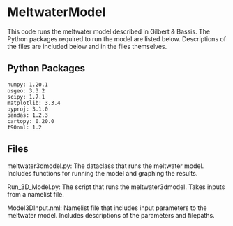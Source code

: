 # MeltwaterModel
This code runs the meltwater model described in Gilbert & Bassis. The Python packages required to run the model are listed below. Descriptions of the files are included below and in the files themselves.

## Python Packages
    numpy: 1.20.1
    osgeo: 3.3.2
    scipy: 1.7.1
    matplotlib: 3.3.4
    pyproj: 3.1.0
    pandas: 1.2.3
    cartopy: 0.20.0
    f90nml: 1.2

## Files
meltwater3dmodel.py:
    The dataclass that runs the meltwater model. Includes functions for running the model and graphing the results.

Run_3D_Model.py:
    The script that runs the meltwater3dmodel. Takes inputs from a namelist file.

Model3DInput.nml:
    Namelist file that includes input parameters to the meltwater model. Includes descriptions of the parameters and filepaths.
